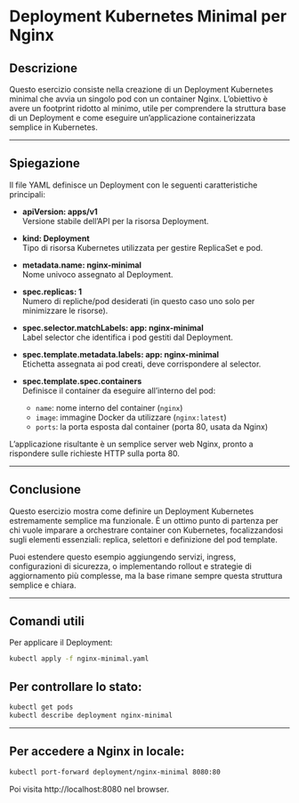 # Deployment Kubernetes Minimal per Nginx

## Descrizione

Questo esercizio consiste nella creazione di un Deployment Kubernetes minimal che avvia un singolo pod con un container Nginx. L’obiettivo è avere un footprint ridotto al minimo, utile per comprendere la struttura base di un Deployment e come eseguire un’applicazione containerizzata semplice in Kubernetes.

---

## Spiegazione

Il file YAML definisce un Deployment con le seguenti caratteristiche principali:

- **apiVersion: apps/v1**  
  Versione stabile dell’API per la risorsa Deployment.

- **kind: Deployment**  
  Tipo di risorsa Kubernetes utilizzata per gestire ReplicaSet e pod.

- **metadata.name: nginx-minimal**  
  Nome univoco assegnato al Deployment.

- **spec.replicas: 1**  
  Numero di repliche/pod desiderati (in questo caso uno solo per minimizzare le risorse).

- **spec.selector.matchLabels: app: nginx-minimal**  
  Label selector che identifica i pod gestiti dal Deployment.

- **spec.template.metadata.labels: app: nginx-minimal**  
  Etichetta assegnata ai pod creati, deve corrispondere al selector.

- **spec.template.spec.containers**  
  Definisce il container da eseguire all’interno del pod:  
  - `name`: nome interno del container (`nginx`)  
  - `image`: immagine Docker da utilizzare (`nginx:latest`)  
  - `ports`: la porta esposta dal container (porta 80, usata da Nginx)

L’applicazione risultante è un semplice server web Nginx, pronto a rispondere sulle richieste HTTP sulla porta 80.

---

## Conclusione

Questo esercizio mostra come definire un Deployment Kubernetes estremamente semplice ma funzionale. È un ottimo punto di partenza per chi vuole imparare a orchestrare container con Kubernetes, focalizzandosi sugli elementi essenziali: replica, selettori e definizione del pod template.

Puoi estendere questo esempio aggiungendo servizi, ingress, configurazioni di sicurezza, o implementando rollout e strategie di aggiornamento più complesse, ma la base rimane sempre questa struttura semplice e chiara.

---

## Comandi utili

Per applicare il Deployment:

```bash
kubectl apply -f nginx-minimal.yaml
```
## Per controllare lo stato:
```bash
kubectl get pods
kubectl describe deployment nginx-minimal
```
---
## Per accedere a Nginx in locale:
```bash
kubectl port-forward deployment/nginx-minimal 8080:80
```
Poi visita http://localhost:8080 nel browser.

